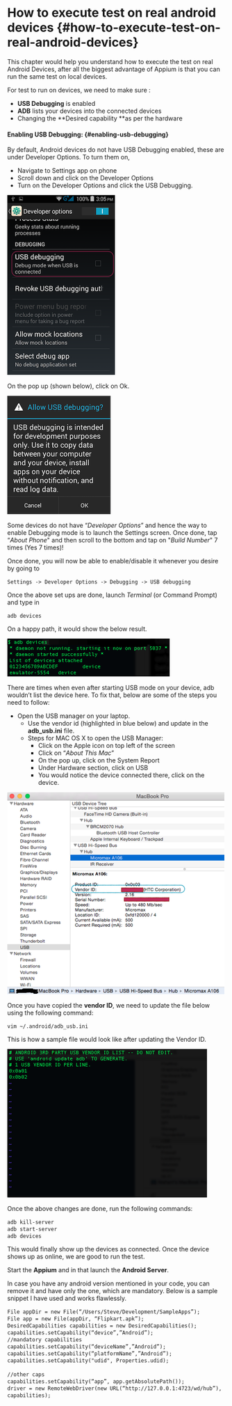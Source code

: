 # How to execute test on real android devices {#how-to-execute-test-on-real-android-devices}

This chapter would help you understand how to execute the test on real Android Devices, after all the biggest advantage of Appium is that you can run the same test on local devices.

For test to run on devices, we need to make sure :

* **USB Debugging** is enabled
* **ADB** lists your devices into the connected devices
* Changing the **Desired capability **as per the hardware

#### Enabling USB Debugging: {#enabling-usb-debugging}

By default, Android devices do not have USB Debugging enabled, these are under Developer Options. To turn them on,

* Navigate to Settings app on phone
* Scroll down and click on the Developer Options
* Turn on the Developer Options and click the USB Debugging.

![](/assets/DevOptions.png "Screen")

On the pop up \(shown below\), click on Ok.

![](/assets/USBDebug.png "Screen")

Some devices do not have “_Developer Options_” and hence the way to enable Debugging mode is to launch the Settings screen. Once done, tap “_About Phone_" and then scroll to the bottom and tap on "_Build Number_" 7 times \(Yes 7 times\)!

Once done, you will now be able to enable/disable it whenever you desire by going to

```
Settings -> Developer Options -> Debugging -> USB debugging
```

Once the above set ups are done, launch _Terminal_ \(or Command Prompt\) and type in

```
adb devices
```

On a happy path, it would show the below result.

![](/assets/adboutput.png)

There are times when even after starting USB mode on your device, adb wouldn’t list the device here. To fix that, below are some of the steps you need to follow:

* Open the USB manager on your laptop.
  * Use the vendor id \(highlighted in blue below\) and update in the **adb\_usb.ini** file.
  * Steps for MAC OS X to open the USB Manager:
    * Click on the Apple icon on top left of the screen
    * Click on “_About This Mac_”
    * On the pop up, click on the System Report
    * Under Hardware section, click on USB
    * You would notice the device connected there, click on the device.

![](/assets/USBMgr.png "Screen")

Once you have copied the **vendor ID**, we need to update the file below using the following command:

```
vim ~/.android/adb_usb.ini
```

This is how a sample file would look like after updating the Vendor ID.

![](/assets/androidIni.png "Screen")

Once the above changes are done, run the following commands:

```
adb kill-server
adb start-server
adb devices

```

This would finally show up the devices as connected. Once the device shows up as online, we are good to run the test.

Start the **Appium** and in that launch the **Android Server**.

In case you have any android version mentioned in your code, you can remove it and have only the one, which are mandatory. Below is a sample snippet I have used and works flawlessly.

```
File appDir = new File(“/Users/Steve/Development/SampleApps”);
File app = new File(appDir, “Flipkart.apk”);
DesiredCapabilities capabilities = new DesiredCapabilities();
capabilities.setCapability(“device”,”Android”);
//mandatory capabilities
capabilities.setCapability(“deviceName”,”Android”);
capabilities.setCapability(“platformName”,”Android”);
capabilities.setCapability("udid", Properties.udid);

//other caps
capabilities.setCapability(“app”, app.getAbsolutePath());
driver = new RemoteWebDriver(new URL(“http://127.0.0.1:4723/wd/hub”), capabilities);
```



